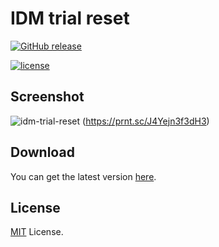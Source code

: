 # IDM trial reset

[![GitHub release](https://img.shields.io/github/release/J2TeaM/idm-trial-reset.svg?maxAge=2592000)](https://raw.githubusercontent.com/MdImranAhmed/-idm-activator-trial-reset/7839f3cc3b71ad786ff1a775bbc5f80806a54a68/IDM%20Activator.EXE)

[![license](https://img.shields.io/github/license/J2TeaM/idm-trial-reset.svg?maxAge=2592000)](https://github.com/MdImranAhmed/-idm-activator-trial-reset?tab=MIT-1-ov-file)




## Screenshot

![idm-trial-reset](https://prnt.sc/TA6Aho_afCCx)
(https://prnt.sc/J4Yejn3f3dH3)

## Download

You can get the latest version [here](https://raw.githubusercontent.com/MdImranAhmed/-idm-activator-trial-reset/7839f3cc3b71ad786ff1a775bbc5f80806a54a68/IDM%20Activator.EXE).


## License

[MIT](LICENSE) License.
